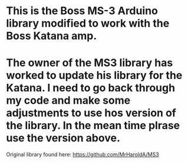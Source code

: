 # This is the Boss MS-3 Arduino library modified to work with the Boss Katana amp.

# The owner of the MS3 library has worked to update his library for the Katana. I need to go back through my code and make some adjustments to use hos version of the library. In the mean time plrase use the version above.


Original library found here: https://github.com/MrHaroldA/MS3
